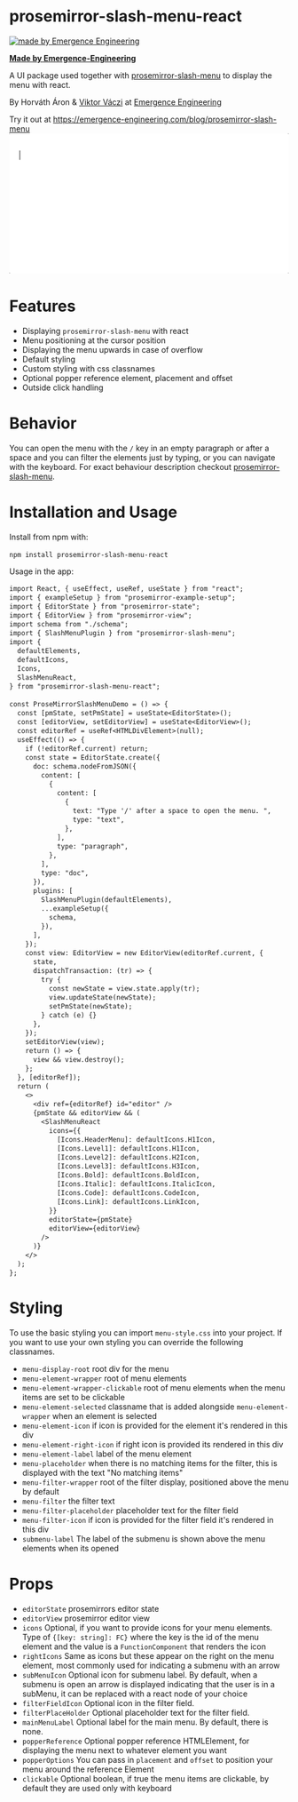 # prosemirror-slash-menu-react

[![made by Emergence Engineering](https://emergence-engineering.com/ee-logo.svg)](https://emergence-engineering.com)

[**Made by Emergence-Engineering**](https://emergence-engineering.com/)

A UI package used together
with [prosemirror-slash-menu](https://github.com/emergence-engineering/prosemirror-slash-menu) to display the menu with
react.

By Horváth Áron & [Viktor Váczi](https://emergence-engineering.com/cv/viktor)
at [Emergence Engineering](https://emergence-engineering.com/)

Try it out at <https://emergence-engineering.com/blog/prosemirror-slash-menu>
![alt text](https://github.com/emergence-engineering/prosemirror-slash-menu-react/blob/main/public/prosemirror-slash-menu.gif?raw=true)

# Features

- Displaying `prosemirror-slash-menu` with react
- Menu positioning at the cursor position
- Displaying the menu upwards in case of overflow
- Default styling
- Custom styling with css classnames
- Optional popper reference element, placement and offset
- Outside click handling

# Behavior

You can open the menu with the `/` key in an empty paragraph or after a space and you can filter the elements just by
typing, or you can navigate with the keyboard. For exact behaviour description
checkout [prosemirror-slash-menu](https://github.com/emergence-engineering/prosemirror-slash-menu).

# Installation and Usage

Install from npm with:

`npm install prosemirror-slash-menu-react`

Usage in the app:

```tsx
import React, { useEffect, useRef, useState } from "react";
import { exampleSetup } from "prosemirror-example-setup";
import { EditorState } from "prosemirror-state";
import { EditorView } from "prosemirror-view";
import schema from "./schema";
import { SlashMenuPlugin } from "prosemirror-slash-menu";
import {
  defaultElements,
  defaultIcons,
  Icons,
  SlashMenuReact,
} from "prosemirror-slash-menu-react";

const ProseMirrorSlashMenuDemo = () => {
  const [pmState, setPmState] = useState<EditorState>();
  const [editorView, setEditorView] = useState<EditorView>();
  const editorRef = useRef<HTMLDivElement>(null);
  useEffect(() => {
    if (!editorRef.current) return;
    const state = EditorState.create({
      doc: schema.nodeFromJSON({
        content: [
          {
            content: [
              {
                text: "Type '/' after a space to open the menu. ",
                type: "text",
              },
            ],
            type: "paragraph",
          },
        ],
        type: "doc",
      }),
      plugins: [
        SlashMenuPlugin(defaultElements),
        ...exampleSetup({
          schema,
        }),
      ],
    });
    const view: EditorView = new EditorView(editorRef.current, {
      state,
      dispatchTransaction: (tr) => {
        try {
          const newState = view.state.apply(tr);
          view.updateState(newState);
          setPmState(newState);
        } catch (e) {}
      },
    });
    setEditorView(view);
    return () => {
      view && view.destroy();
    };
  }, [editorRef]);
  return (
    <>
      <div ref={editorRef} id="editor" />
      {pmState && editorView && (
        <SlashMenuReact
          icons={{
            [Icons.HeaderMenu]: defaultIcons.H1Icon,
            [Icons.Level1]: defaultIcons.H1Icon,
            [Icons.Level2]: defaultIcons.H2Icon,
            [Icons.Level3]: defaultIcons.H3Icon,
            [Icons.Bold]: defaultIcons.BoldIcon,
            [Icons.Italic]: defaultIcons.ItalicIcon,
            [Icons.Code]: defaultIcons.CodeIcon,
            [Icons.Link]: defaultIcons.LinkIcon,
          }}
          editorState={pmState}
          editorView={editorView}
        />
      )}
    </>
  );
};
```

# Styling

To use the basic styling you can import `menu-style.css` into your project. If you want to use your own styling you can
override the following classnames.

- `menu-display-root` root div for the menu
- `menu-element-wrapper` root of menu elements
- `menu-element-wrapper-clickable` root of menu elements when the menu items are set to be clickable
- `menu-element-selected` classname that is added alongside `menu-element-wrapper` when an element is selected
- `menu-element-icon` if icon is provided for the element it's rendered in this div
- `menu-element-right-icon` if right icon is provided its rendered in this div
- `menu-element-label` label of the menu element
- `menu-placeholder` when there is no matching items for the filter, this is displayed with the text "No matching items"
- `menu-filter-wrapper` root of the filter display, positioned above the menu by default
- `menu-filter` the filter text
- `menu-filter-placeholder` placeholder text for the filter field
- `menu-filter-icon` if icon is provided for the filter field it's rendered in this div
- `submenu-label` The label of the submenu is shown above the menu elements when its opened

# Props

- `editorState` prosemirrors editor state
- `editorView` prosemirror editor view
- `icons` Optional, if you want to provide icons for your menu elements. Type of `{[key: string]: FC}` where the key is
  the id of the menu element and the value is a `FunctionComponent` that renders the icon
- `rightIcons` Same as icons but these appear on the right on the menu element, most commonly used for indicating a
  submenu with an arrow
- `subMenuIcon` Optional icon for submenu label. By default, when a submenu is open an arrow is displayed indicating
  that the user is in a subMenu, it can be replaced with a react node of your choice
- `filterFieldIcon` Optional icon in the filter field.
- `filterPlaceHolder` Optional placeholder text for the filter field.
- `mainMenuLabel` Optional label for the main menu. By default, there is none.
- `popperReference` Optional popper reference HTMLElement, for displaying the menu next to whatever element you want
- `popperOptions` You can pass in `placement` and `offset` to position your menu around the reference Element
- `clickable` Optional boolean, if true the menu items are clickable, by default they are used only with keyboard
